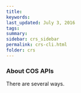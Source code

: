 ```yaml
---
title:  
keywords: 
last_updated: July 3, 2016
tags: 
summary: 
sidebar: crs_sidebar
permalink: crs-cli.html
folder: crs
---
```


### About COS APIs

There are several ways.

